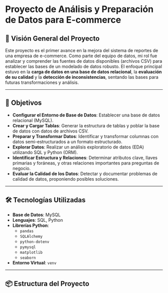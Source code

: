 # Proyecto de Análisis y Preparación de Datos para E-commerce

## 🚀 Visión General del Proyecto

Este proyecto es el primer avance en la mejora del sistema de reportes de una empresa de e-commerce. Como parte del equipo de datos, mi rol fue analizar y comprender las fuentes de datos disponibles (archivos CSV) para establecer las bases de un modelado de datos robusto. El enfoque principal estuvo en la **carga de datos en una base de datos relacional**, la **evaluación de su calidad** y la **detección de inconsistencias**, sentando las bases para futuras transformaciones y análisis.

---

## 🎯 Objetivos

* **Configurar el Entorno de Base de Datos**: Establecer una base de datos relacional (MySQL).
* **Crear y Cargar Tablas**: Generar la estructura de tablas y poblar la base de datos con datos de archivos CSV.
* **Preparar y Transformar Datos**: Identificar y transformar columnas con datos semi-estructurados a un formato estructurado.
* **Explorar Datos**: Realizar un análisis exploratorio de datos (EDA) utilizando SQL y Python (ORM).
* **Identificar Estructura y Relaciones**: Determinar atributos clave, llaves primarias y foráneas, y otras relaciones importantes para preguntas de negocio.
* **Evaluar la Calidad de los Datos**: Detectar y documentar problemas de calidad de datos, proponiendo posibles soluciones.

---

## 🛠️ Tecnologías Utilizadas

* **Base de Datos**: MySQL
* **Lenguajes**: SQL, Python
* **Librerías Python**:
    * `pandas`
    * `SQLAlchemy`
    * `python-dotenv`
    * `pymysql`
    * `matplotlib`
    * `seaborn`
* **Entorno Virtual**: `venv`

---

## 📦 Estructura del Proyecto